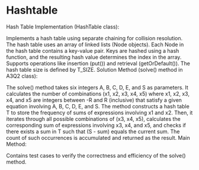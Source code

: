 # Hashtable
Hash Table Implementation (HashTable class):

Implements a hash table using separate chaining for collision resolution.
The hash table uses an array of linked lists (Node objects).
Each Node in the hash table contains a key-value pair.
Keys are hashed using a hash function, and the resulting hash value determines the index in the array.
Supports operations like insertion (put()) and retrieval (getOrDefault()).
The hash table size is defined by T_SIZE.
Solution Method (solve() method in A3Q2 class):

The solve() method takes six integers A, B, C, D, E, and S as parameters.
It calculates the number of combinations (x1, x2, x3, x4, x5) where x1, x2, x3, x4, and x5 are integers between -R and R (inclusive) that satisfy a given equation involving A, B, C, D, E, and S.
The method constructs a hash table T to store the frequency of sums of expressions involving x1 and x2.
Then, it iterates through all possible combinations of (x3, x4, x5), calculates the corresponding sum of expressions involving x3, x4, and x5, and checks if there exists a sum in T such that (S - sum) equals the current sum.
The count of such occurrences is accumulated and returned as the result.
Main Method:

Contains test cases to verify the correctness and efficiency of the solve() method.
